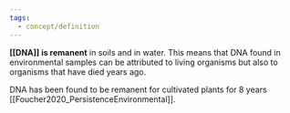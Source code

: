 ```yaml
---
tags:
  - concept/definition
---
```



**[[DNA]] is remanent** in soils and in water. This means that DNA found in environmental samples can be attributed to living organisms but also to organisms that have died years ago.

DNA has been found to be remanent for cultivated plants for 8 years [[Foucher2020_PersistenceEnvironmental]].